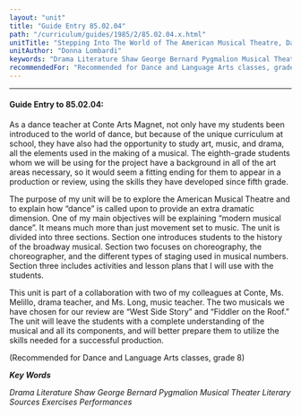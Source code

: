 ```yaml
---
layout: "unit"
title: "Guide Entry 85.02.04"
path: "/curriculum/guides/1985/2/85.02.04.x.html"
unitTitle: "Stepping Into The World of The American Musical Theatre, Dance Sets the Pace"
unitAuthor: "Donna Lombardi"
keywords: "Drama Literature Shaw George Bernard Pygmalion Musical Theater Literary Sources Exercises Performances"
recommendedFor: "Recommended for Dance and Language Arts classes, grade 8"
---
```

<body>
<hr/>
<h4>
Guide Entry to 85.02.04:
</h4>
As a dance teacher at Conte Arts Magnet, not only have my students been introduced to the world of dance, but because of the unique curriculum at school, they have also had the opportunity to study art, music, and drama, all the elements used in the making of a musical. The eighth-grade students whom we will be using for the project have a background in all of the art areas necessary, so it would seem a fitting ending for them to appear in a production or review, using the skills they have developed since fifth grade.
<p>
The purpose of my unit will be to explore the American Musical Theatre and to explain how “dance” is called upon to provide an extra dramatic dimension. One of my main objectives will be explaining “modern musical dance”. It means much more than just movement set to music. The unit is divided into three sections. Section one introduces students to the history of the broadway musical. Section two focuses on choreography, the choreographer, and the different types of staging used in musical numbers. Section three includes activities and lesson plans that I will use with the students.
</p>
<p>
This unit is part of a collaboration with two of my colleagues at Conte, Ms. Melillo, drama teacher, and Ms. Long, music teacher. The two musicals we have chosen for our review are “West Side Story” and “Fiddler on the Roof.” The unit will leave the students with a complete understanding of the musical and all its components, and will better prepare them to utilize the skills needed for a successful production.
</p>
<p>
(Recommended for Dance and Language Arts classes, grade 8)
</p>
<p>
<b>
<i>
Key Words
</i>
</b>
<br/>
</p>
<p>
<i>
Drama Literature Shaw George Bernard Pygmalion Musical Theater Literary Sources Exercises Performances
</i>
</p>
</body>